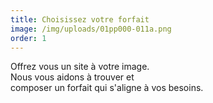 ```yaml
---
title: Choisissez votre forfait
image: /img/uploads/01pp000-011a.png
order: 1
---
```

Offrez vous un site à votre image.  
Nous vous aidons à trouver et  
composer un forfait qui s'aligne à vos besoins.
